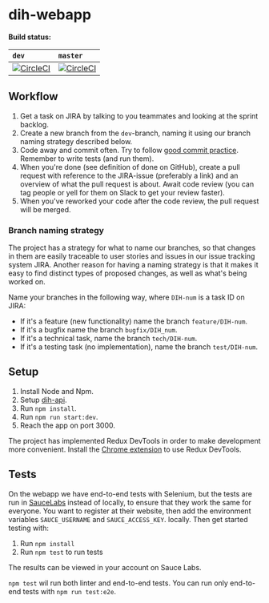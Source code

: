 # dih-webapp

__Build status:__

| `dev` | `master`|
| :--  |:--|
|[![CircleCI](https://circleci.com/gh/capraconsulting/dih-webapp/tree/dev.svg?style=svg&circle-token=a63cb3349231317b6f5e6d298f3f49a82a7f382a)](https://circleci.com/gh/capraconsulting/dih-webapp/tree/dev)|[![CircleCI](https://circleci.com/gh/capraconsulting/dih-webapp/tree/master.svg?style=svg&circle-token=a63cb3349231317b6f5e6d298f3f49a82a7f382a)](https://circleci.com/gh/capraconsulting/dih-webapp/tree/master)|


## Workflow

1. Get a task on JIRA by talking to you teammates and looking at the sprint backlog.
2. Create a new branch  from the `dev`-branch, naming it using our branch naming strategy described below.
3. Code away and commit often. Try to follow [good commit practice](http://chris.beams.io/posts/git-commit/). Remember to write tests (and run them).
4. When you're done (see definition of done on GitHub), create a pull request with reference to the JIRA-issue (preferably a link) and an overview of what the pull request is about. Await code review (you can tag people or yell for them on Slack to get your review faster).
5. When you've reworked your code after the code review, the pull request will be merged.

### Branch naming strategy
The project has a strategy for what to name our branches, so that changes in them are easily traceable to user stories and issues in our issue tracking system JIRA. Another reason for having a naming strategy is that it makes it easy to find distinct types of proposed changes, as well as what's being worked on.

Name your branches in the following way, where `DIH-num` is a task ID on JIRA:

* If it's a feature (new functionality) name the branch `feature/DIH-num`.
* If it's a bugfix name the branch `bugfix/DIH_num`.
* If it's a technical task, name the branch `tech/DIH-num`.
* If it's a testing task (no implementation), name the branch `test/DIH-num`.

## Setup

1. Install Node and Npm.
2. Setup [dih-api](http://github.com/capraconsulting/dih-api).
3. Run `npm install`.
4. Run `npm run start:dev`.
5. Reach the app on port 3000.

The project has implemented Redux DevTools in order to make development more convenient. Install the [Chrome extension](https://chrome.google.com/webstore/detail/redux-devtools/lmhkpmbekcpmknklioeibfkpmmfibljd) to use Redux DevTools.

## Tests
On the webapp we have end-to-end tests with Selenium, but the tests are run in [SauceLabs](https://saucelabs.com) instead of locally, to ensure that they work the same for everyone.  You want to register at their website, then add the environment variables `SAUCE_USERNAME` and `SAUCE_ACCESS_KEY`. locally. Then get started testing with:

1. Run `npm install`
2. Run `npm test` to run tests

The results can be viewed in your account on Sauce Labs.

`npm test` wil run both linter and end-to-end tests. You can run only end-to-end tests with `npm run test:e2e`.
